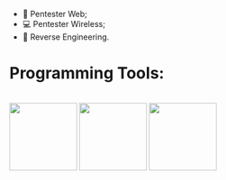 - 🏴 Pentester Web;
- 💻 Pentester Wireless;
- 💎 Reverse Engineering.
  
<h1>Programming Tools:</h1>

<div style="display: inline_block"><br>
<img align="center" height="120" width="120" src="https://cdn.jsdelivr.net/gh/devicons/devicon/icons/cplusplus/cplusplus-original.svg" />
<img align="center" height="120" width="120" src="https://cdn.jsdelivr.net/gh/devicons/devicon/icons/csharp/csharp-original.svg">
<img align="center" height="120" width="120" src="https://cdn.jsdelivr.net/gh/devicons/devicon/icons/python/python-original.svg" />
</div>
